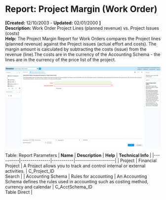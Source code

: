 # Report: Project Margin (Work Order)

**[Created:** 12/10/2003 - **Updated:** 02/01/2000 **]**  
**Description:** Work Order Project Lines (planned revenue) vs. Project Issues (costs)  
**Help:** The Project Margin Report for Work Orders compares the Project lines (planned revenue) against the Project issues (actual effort and costs). The margin amount is calculated by subtracting the costs (issue) from the revenue (line).The costs are in the currency of the Accounting Schema - the lines are in the currency of the price list of the project.  

![](/img/docs/manual/ProjectMarginWorkOrder-Report_iDempiere_v12.0.0.png)

Table: Report Parameters
| **Name** | **Description** | **Help** | **Technical Info** |
|----------|---------------|-----------|--------------------|
| Project | Financial Project | A Project allows you to track and control internal or external activities. | C_Project_ID<br/>Search | 
| Accounting Schema | Rules for accounting | An Accounting Schema defines the rules used in accounting such as costing method, currency and calendar | C_AcctSchema_ID<br/>Table Direct | 


